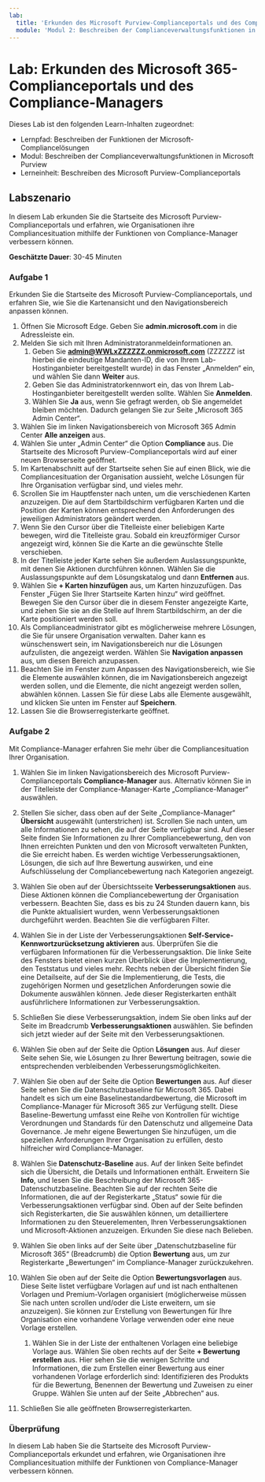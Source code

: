 ```yaml
---
lab:
  title: 'Erkunden des Microsoft Purview-Complianceportals und des Compliance-Managers'
  module: 'Modul 2: Beschreiben der Complianceverwaltungsfunktionen in Microsoft Purview'
---
```




# <a name="lab-explore-the-microsoft-purview-compliance-portal--compliance-manager"></a>Lab: Erkunden des Microsoft 365-Complianceportals und des Compliance-Managers

Dieses Lab ist den folgenden Learn-Inhalten zugeordnet:

- Lernpfad: Beschreiben der Funktionen der Microsoft-Compliancelösungen
- Modul: Beschreiben der Complianceverwaltungsfunktionen in Microsoft Purview
- Lerneinheit: Beschreiben des Microsoft Purview-Complianceportals

## <a name="lab-scenario"></a>Labszenario

In diesem Lab erkunden Sie die Startseite des Microsoft Purview-Complianceportals und erfahren, wie Organisationen ihre Compliancesituation mithilfe der Funktionen von Compliance-Manager verbessern können.

**Geschätzte Dauer**: 30-45 Minuten

### <a name="task-1"></a>Aufgabe 1

Erkunden Sie die Startseite des Microsoft Purview-Complianceportals, und erfahren Sie, wie Sie die Kartenansicht und den Navigationsbereich anpassen können.

1. Öffnen Sie Microsoft Edge. Geben Sie **admin.microsoft.com** in die Adressleiste ein.
1. Melden Sie sich mit Ihren Administratoranmeldeinformationen an.
    1. Geben Sie **admin@WWLxZZZZZZ.onmicrosoft.com** (ZZZZZZ ist hierbei die eindeutige Mandanten-ID, die von Ihrem Lab-Hostinganbieter bereitgestellt wurde) in das Fenster „Anmelden“ ein, und wählen Sie dann **Weiter** aus.
    1. Geben Sie das Administratorkennwort ein, das von Ihrem Lab-Hostinganbieter bereitgestellt werden sollte. Wählen Sie **Anmelden**.
    1. Wählen Sie **Ja** aus, wenn Sie gefragt werden, ob Sie angemeldet bleiben möchten. Dadurch gelangen Sie zur Seite „Microsoft 365 Admin Center“.
1. Wählen Sie im linken Navigationsbereich von Microsoft 365 Admin Center **Alle anzeigen** aus.
1. Wählen Sie unter „Admin Center“ die Option **Compliance** aus.  Die Startseite des Microsoft Purview-Complianceportals wird auf einer neuen Browserseite geöffnet.  
1. Im Kartenabschnitt auf der Startseite sehen Sie auf einen Blick, wie die Compliancesituation der Organisation aussieht, welche Lösungen für Ihre Organisation verfügbar sind, und vieles mehr.
1. Scrollen Sie im Hauptfenster nach unten, um die verschiedenen Karten anzuzeigen. Die auf dem Startbildschirm verfügbaren Karten und die Position der Karten können entsprechend den Anforderungen des jeweiligen Administrators geändert werden.  
1. Wenn Sie den Cursor über die Titelleiste einer beliebigen Karte bewegen, wird die Titelleiste grau.  Sobald ein kreuzförmiger Cursor angezeigt wird, können Sie die Karte an die gewünschte Stelle verschieben.
1. In der Titelleiste jeder Karte sehen Sie außerdem Auslassungspunkte, mit denen Sie Aktionen durchführen können.  Wählen Sie die Auslassungspunkte auf dem Lösungskatalog und dann **Entfernen** aus.
1. Wählen Sie **+ Karten hinzufügen** aus, um Karten hinzuzufügen.  Das Fenster „Fügen Sie Ihrer Startseite Karten hinzu“ wird geöffnet.  Bewegen Sie den Cursor über die in diesem Fenster angezeigte Karte, und ziehen Sie sie an die Stelle auf Ihrem Startbildschirm, an der die Karte positioniert werden soll.
1. Als Complianceadministrator gibt es möglicherweise mehrere Lösungen, die Sie für unsere Organisation verwalten. Daher kann es wünschenswert sein, im Navigationsbereich nur die Lösungen aufzulisten, die angezeigt werden. Wählen Sie **Navigation anpassen** aus, um diesen Bereich anzupassen.  
1. Beachten Sie im Fenster zum Anpassen des Navigationsbereich, wie Sie die Elemente auswählen können, die im Navigationsbereich angezeigt werden sollen, und die Elemente, die nicht angezeigt werden sollen, abwählen können. Lassen Sie für diese Labs alle Elemente ausgewählt, und klicken Sie unten im Fenster auf **Speichern**.  
1. Lassen Sie die Browserregisterkarte geöffnet.

### <a name="task-2"></a>Aufgabe 2

Mit Compliance-Manager erfahren Sie mehr über die Compliancesituation Ihrer Organisation.

1. Wählen Sie im linken Navigationsbereich des Microsoft Purview-Complianceportals **Compliance-Manager** aus.  Alternativ können Sie in der Titelleiste der Compliance-Manager-Karte „Compliance-Manager“ auswählen.

1. Stellen Sie sicher, dass oben auf der Seite „Compliance-Manager“ **Übersicht** ausgewählt (unterstrichen) ist. Scrollen Sie nach unten, um alle Informationen zu sehen, die auf der Seite verfügbar sind.  Auf dieser Seite finden Sie Informationen zu Ihrer Compliancebewertung, den von Ihnen erreichten Punkten und den von Microsoft verwalteten Punkten, die Sie erreicht haben.   Es werden wichtige Verbesserungsaktionen, Lösungen, die sich auf Ihre Bewertung auswirken, und eine Aufschlüsselung der Compliancebewertung nach Kategorien angezeigt.

1. Wählen Sie oben auf der Übersichtsseite **Verbesserungsaktionen** aus.  Diese Aktionen können die Compliancebewertung der Organisation verbessern. Beachten Sie, dass es bis zu 24 Stunden dauern kann, bis die Punkte aktualisiert wurden, wenn Verbesserungsaktionen durchgeführt werden.  Beachten Sie die verfügbaren Filter.

1. Wählen Sie in der Liste der Verbesserungsaktionen **Self-Service-Kennwortzurücksetzung aktivieren** aus.  Überprüfen Sie die verfügbaren Informationen für die Verbesserungsaktion.  Die linke Seite des Fensters bietet einen kurzen Überblick über die Implementierung, den Teststatus und vieles mehr. Rechts neben der Übersicht finden Sie eine Detailseite, auf der Sie die Implementierung, die Tests, die zugehörigen Normen und gesetzlichen Anforderungen sowie die Dokumente auswählen können. Jede dieser Registerkarten enthält ausführlichere Informationen zur Verbesserungsaktion.

1. Schließen Sie diese Verbesserungsaktion, indem Sie oben links auf der Seite im Breadcrumb **Verbesserungsaktionen** auswählen.  Sie befinden sich jetzt wieder auf der Seite mit den Verbesserungsaktionen.

1. Wählen Sie oben auf der Seite die Option **Lösungen** aus. Auf dieser Seite sehen Sie, wie Lösungen zu Ihrer Bewertung beitragen, sowie die entsprechenden verbleibenden Verbesserungsmöglichkeiten.

1. Wählen Sie oben auf der Seite die Option **Bewertungen** aus. Auf dieser Seite sehen Sie die Datenschutzbaseline für Microsoft 365.  Dabei handelt es sich um eine Baselinestandardbewertung, die Microsoft im Compliance-Manager für Microsoft 365 zur Verfügung stellt.  Diese Baseline-Bewertung umfasst eine Reihe von Kontrollen für wichtige Verordnungen und Standards für den Datenschutz und allgemeine Data Governance. Je mehr eigene Bewertungen Sie hinzufügen, um die speziellen Anforderungen Ihrer Organisation zu erfüllen, desto hilfreicher wird Compliance-Manager.

1. Wählen Sie **Datenschutz-Baseline** aus.  Auf der linken Seite befindet sich die Übersicht, die Details und Informationen enthält.  Erweitern Sie **Info**, und lesen Sie die Beschreibung der Microsoft 365-Datenschutzbaseline.  Beachten Sie auf der rechten Seite die Informationen, die auf der Registerkarte „Status“ sowie für die Verbesserungsaktionen verfügbar sind. Oben auf der Seite befinden sich Registerkarten, die Sie auswählen können, um detailliertere Informationen zu den Steuerelementen, Ihren Verbesserungsaktionen und Microsoft-Aktionen anzuzeigen. Erkunden Sie diese nach Belieben. 

1. Wählen Sie oben links auf der Seite über „Datenschutzbaseline für Microsoft 365“ (Breadcrumb) die Option **Bewertung** aus, um zur Registerkarte „Bewertungen“ im Compliance-Manager zurückzukehren.  

1. Wählen Sie oben auf der Seite die Option **Bewertungsvorlagen** aus.  Diese Seite listet verfügbare Vorlagen auf und ist nach enthaltenen Vorlagen und Premium-Vorlagen organisiert (möglicherweise müssen Sie nach unten scrollen und/oder die Liste erweitern, um sie anzuzeigen).  Sie können zur Erstellung von Bewertungen für Ihre Organisation eine vorhandene Vorlage verwenden oder eine neue Vorlage erstellen.
    1. Wählen Sie in der Liste der enthaltenen Vorlagen eine beliebige Vorlage aus. Wählen Sie oben rechts auf der Seite **+ Bewertung erstellen** aus.  Hier sehen Sie die wenigen Schritte und Informationen, die zum Erstellen einer Bewertung aus einer vorhandenen Vorlage erforderlich sind: Identifizieren des Produkts für die Bewertung, Benennen der Bewertung und Zuweisen zu einer Gruppe.  Wählen Sie unten auf der Seite „Abbrechen“ aus.

1. Schließen Sie alle geöffneten Browserregisterkarten.

### <a name="review"></a>Überprüfung

In diesem Lab haben Sie die Startseite des Microsoft Purview-Complianceportals erkundet und erfahren, wie Organisationen ihre Compliancesituation mithilfe der Funktionen von Compliance-Manager verbessern können.
